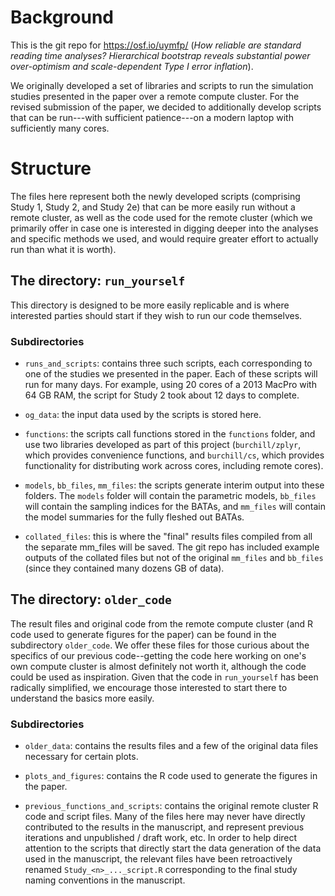 # Background

This is the git repo for https://osf.io/uymfp/ (_How reliable are standard reading time analyses? 
Hierarchical bootstrap reveals substantial power over-optimism and scale-dependent Type I error inflation_).

We originally developed a set of libraries and scripts to run the simulation studies presented in the paper over a remote compute cluster. For the revised submission of the paper, we decided to additionally develop scripts that can be run---with sufficient patience---on a modern laptop with sufficiently many cores.

# Structure

The files here represent both the newly developed scripts (comprising Study 1, Study 2, and Study 2e) that can be more easily run without a remote cluster, as well as the code used for the remote cluster (which  we primarily offer in case one is interested in digging deeper into the analyses and specific methods we used, and would require greater effort to actually run than what it is worth).

## The directory: `run_yourself`

This directory is designed to be more easily replicable and is where interested parties should start if they wish to run our code themselves.

### Subdirectories

* `runs_and_scripts`: contains three such scripts, each corresponding to one of the studies we presented in the paper. Each of these scripts will run for many days. For example, using 20 cores of a 2013 MacPro with 64 GB RAM, the script for Study 2 took about 12 days to complete. 

* `og_data`: the input data used by the scripts is stored here.

* `functions`: the scripts call functions stored in the `functions` folder, and use two libraries developed as part of this project (`burchill/zplyr`, which provides convenience functions, and `burchill/cs`, which provides functionality for distributing work across cores, including remote cores). 

* `models`, `bb_files`, `mm_files`: the scripts generate interim output into these folders. The `models` folder will contain the parametric models, `bb_files` will contain the sampling indices for the BATAs, and `mm_files` will contain the model summaries for the fully fleshed out BATAs. 

* `collated_files`: this is where the "final" results files compiled from all the separate mm_files will be saved.  The git repo has included example outputs of the collated files but not of the original `mm_files` and `bb_files` (since they contained many dozens GB of data).

## The directory: `older_code`

The result files and original code from the remote compute cluster (and R code used to generate figures for the paper) can be found in the subdirectory `older_code`. We offer these files for those curious about the specifics of our previous code--getting the code here working on one's own compute cluster is almost definitely not worth it, although the code could be used as inspiration. Given that the code in `run_yourself` has been radically simplified, we encourage those interested to start there to understand the basics more easily.

### Subdirectories

* `older_data`: contains the results files and a few of the original data files necessary for certain plots.

* `plots_and_figures`: contains the R code used to generate the figures in the paper. 

* `previous_functions_and_scripts`: contains the original remote cluster R code and script files. Many of the files here may never have directly contributed to the results in the manuscript, and represent previous iterations and unpublished / draft work, etc. In order to help direct attention to the scripts that directly start the data generation of the data used in the manuscript, the relevant files have been retroactively renamed `Study_<n>_..._script.R` corresponding to the final study naming conventions in the manuscript.


